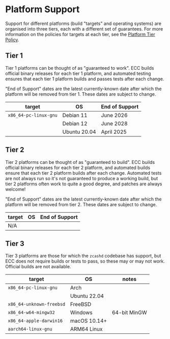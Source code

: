 # Platform Support

Support for different platforms (build "targets" and operating systems) are organised into
three tiers, each with a different set of guarantees. For more information on the policies
for targets at each tier, see the [Platform Tier Policy](../dev/platform-tier-policy.md).

## Tier 1

Tier 1 platforms can be thought of as "guaranteed to work". ECC builds official binary
releases for each tier 1 platform, and automated testing ensures that each tier 1 platform
builds and passes tests after each change.

"End of Support" dates are the latest currently-known date after which the platform will
be removed from tier 1. These dates are subject to change.

| target                  | OS           | End of Support |
| ----------------------- | ------------ | -------------- |
| `x86_64-pc-linux-gnu`   | Debian 11    | June 2026      |
|                         | Debian 12    | June 2028      |
|                         | Ubuntu 20.04 | April 2025     |

## Tier 2

Tier 2 platforms can be thought of as "guaranteed to build". ECC builds official binary
releases for each tier 2 platform, and automated builds ensure that each tier 2 platform
builds after each change. Automated tests are not always run so it's not guaranteed to
produce a working build, but tier 2 platforms often work to quite a good degree, and
patches are always welcome!

"End of Support" dates are the latest currently-known date after which the platform will
be removed from tier 2. These dates are subject to change.

| target                  | OS           | End of Support |
| ----------------------- | ------------ | -------------- |
| N/A |

## Tier 3

Tier 3 platforms are those for which the `zcashd` codebase has support, but ECC does not
require builds or tests to pass, so these may or may not work. Official builds are not
available.

| target                  | OS           | notes |
| ----------------------- | ------------ | ----- |
| `x86_64-pc-linux-gnu`   | Arch         |
|                         | Ubuntu 22.04 |
| `x86_64-unknown-freebsd`| FreeBSD      |
| `x86_64-w64-mingw32`    | Windows      | 64-bit MinGW |
| `x86_64-apple-darwin16` | macOS 10.14+ |
| `aarch64-linux-gnu`     | ARM64 Linux  |
